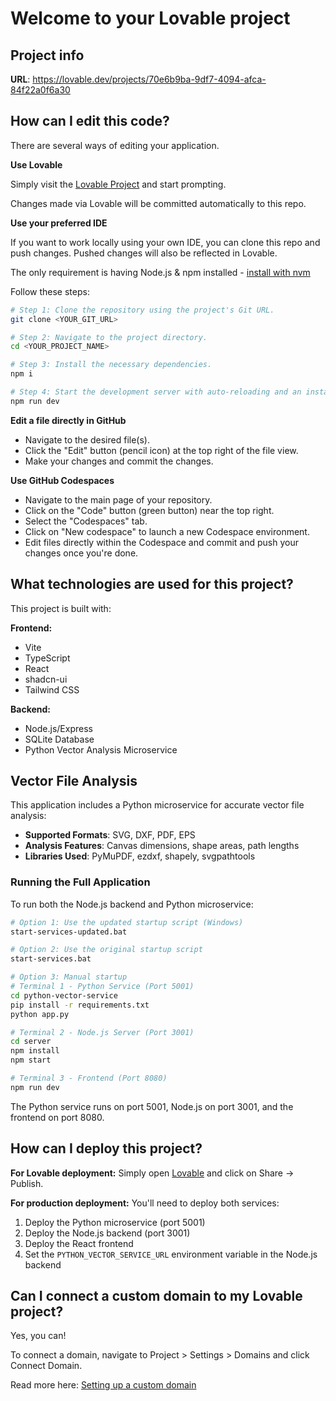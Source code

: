 # Welcome to your Lovable project

## Project info

**URL**: https://lovable.dev/projects/70e6b9ba-9df7-4094-afca-84f22a0f6a30

## How can I edit this code?

There are several ways of editing your application.

**Use Lovable**

Simply visit the [Lovable Project](https://lovable.dev/projects/70e6b9ba-9df7-4094-afca-84f22a0f6a30) and start prompting.

Changes made via Lovable will be committed automatically to this repo.

**Use your preferred IDE**

If you want to work locally using your own IDE, you can clone this repo and push changes. Pushed changes will also be reflected in Lovable.

The only requirement is having Node.js & npm installed - [install with nvm](https://github.com/nvm-sh/nvm#installing-and-updating)

Follow these steps:

```sh
# Step 1: Clone the repository using the project's Git URL.
git clone <YOUR_GIT_URL>

# Step 2: Navigate to the project directory.
cd <YOUR_PROJECT_NAME>

# Step 3: Install the necessary dependencies.
npm i

# Step 4: Start the development server with auto-reloading and an instant preview.
npm run dev
```

**Edit a file directly in GitHub**

- Navigate to the desired file(s).
- Click the "Edit" button (pencil icon) at the top right of the file view.
- Make your changes and commit the changes.

**Use GitHub Codespaces**

- Navigate to the main page of your repository.
- Click on the "Code" button (green button) near the top right.
- Select the "Codespaces" tab.
- Click on "New codespace" to launch a new Codespace environment.
- Edit files directly within the Codespace and commit and push your changes once you're done.

## What technologies are used for this project?

This project is built with:

**Frontend:**
- Vite
- TypeScript
- React
- shadcn-ui
- Tailwind CSS

**Backend:**
- Node.js/Express
- SQLite Database
- Python Vector Analysis Microservice

## Vector File Analysis

This application includes a Python microservice for accurate vector file analysis:

- **Supported Formats**: SVG, DXF, PDF, EPS
- **Analysis Features**: Canvas dimensions, shape areas, path lengths
- **Libraries Used**: PyMuPDF, ezdxf, shapely, svgpathtools

### Running the Full Application

To run both the Node.js backend and Python microservice:

```bash
# Option 1: Use the updated startup script (Windows)
start-services-updated.bat

# Option 2: Use the original startup script
start-services.bat

# Option 3: Manual startup
# Terminal 1 - Python Service (Port 5001)
cd python-vector-service
pip install -r requirements.txt
python app.py

# Terminal 2 - Node.js Server (Port 3001)
cd server
npm install
npm start

# Terminal 3 - Frontend (Port 8080)
npm run dev
```

The Python service runs on port 5001, Node.js on port 3001, and the frontend on port 8080.

## How can I deploy this project?

**For Lovable deployment:**
Simply open [Lovable](https://lovable.dev/projects/70e6b9ba-9df7-4094-afca-84f22a0f6a30) and click on Share -> Publish.

**For production deployment:**
You'll need to deploy both services:
1. Deploy the Python microservice (port 5001)
2. Deploy the Node.js backend (port 3001) 
3. Deploy the React frontend
4. Set the `PYTHON_VECTOR_SERVICE_URL` environment variable in the Node.js backend

## Can I connect a custom domain to my Lovable project?

Yes, you can!

To connect a domain, navigate to Project > Settings > Domains and click Connect Domain.

Read more here: [Setting up a custom domain](https://docs.lovable.dev/tips-tricks/custom-domain#step-by-step-guide)
